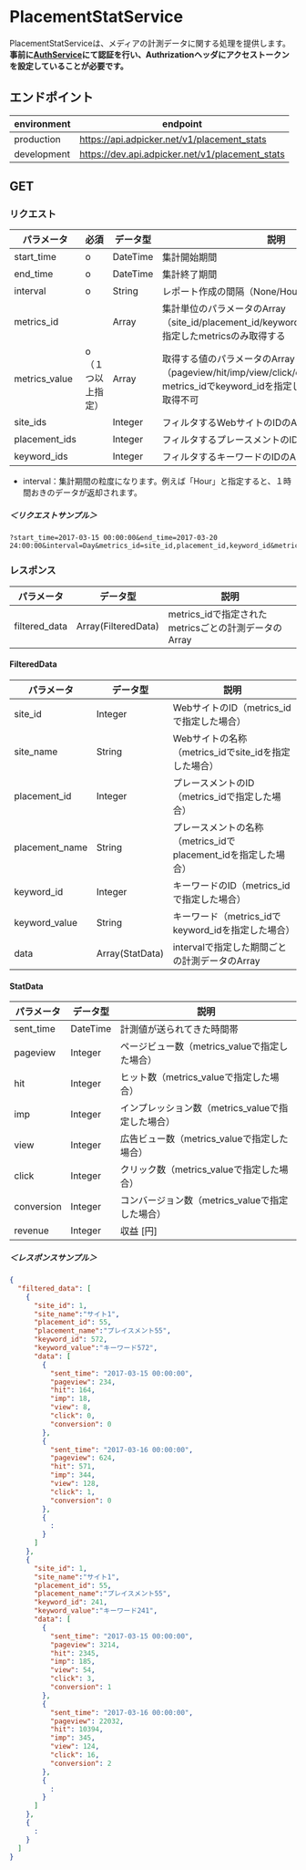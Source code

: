 # PlacementStatService
PlacementStatServiceは、メディアの計測データに関する処理を提供します。  
**事前に[AuthService](../AuthService.md)にて認証を行い、Authrizationヘッダにアクセストークンを設定していることが必要です。**

## エンドポイント
| environment | endpoint |
|---|---|
| production   | https://api.adpicker.net/v1/placement_stats|
| development  | https://dev.api.adpicker.net/v1/placement_stats|

## GET
### リクエスト
| パラメータ | 必須 | データ型 | 説明 | 
|---|---|---|---|
| start_time | o | DateTime | 集計開始期間 |
| end_time | o | DateTime | 集計終了期間 |
| interval | o | String | レポート作成の間隔（None/Hour/Day/Month) |
| metrics_id |  | Array | 集計単位のパラメータのArray（site_id/placement_id/keyword_id）<br/>指定したmetricsのみ取得する|
| metrics_value | o（１つ以上指定） | Array | 取得する値のパラメータのArray（pageview/hit/imp/view/click/conversion/revenue）<br/>metrics_idでkeyword_idを指定した場合、pageviewは取得不可|
| site_ids |  | Integer | フィルタするWebサイトのIDのArray |
| placement_ids |  | Integer | フィルタするプレースメントのIDのArray |
| keyword_ids |  | Integer | フィルタするキーワードのIDのArray |

- interval：集計期間の粒度になります。例えば「Hour」と指定すると、１時間おきのデータが返却されます。

##### ＜リクエストサンプル＞
```
?start_time=2017-03-15 00:00:00&end_time=2017-03-20 24:00:00&interval=Day&metrics_id=site_id,placement_id,keyword_id&metrics_value=pageview,load,imp,view,click,conversion&placement_ids=55
```

### レスポンス
| パラメータ | データ型 | 説明 | 
|---|---|---|
| filtered_data | Array(FilteredData) | metrics_idで指定されたmetricsごとの計測データのArray | 

#### FilteredData
| パラメータ | データ型 | 説明 | 
|---|---|---|
| site_id | Integer | WebサイトのID（metrics_idで指定した場合） |
| site_name | String | Webサイトの名称（metrics_idでsite_idを指定した場合） |
| placement_id | Integer | プレースメントのID（metrics_idで指定した場合） |
| placement_name | String | プレースメントの名称（metrics_idでplacement_idを指定した場合） |
| keyword_id | Integer | キーワードのID（metrics_idで指定した場合） |
| keyword_value | String | キーワード（metrics_idでkeyword_idを指定した場合） |
| data | Array(StatData) | intervalで指定した期間ごとの計測データのArray |

#### StatData
| パラメータ | データ型 | 説明 | 
|---|---|---|
| sent_time | DateTime | 計測値が送られてきた時間帯 |
| pageview | Integer | ページビュー数（metrics_valueで指定した場合） |
| hit | Integer | ヒット数（metrics_valueで指定した場合） |
| imp | Integer | インプレッション数（metrics_valueで指定した場合） |
| view | Integer | 広告ビュー数（metrics_valueで指定した場合） |
| click | Integer | クリック数（metrics_valueで指定した場合） |
| conversion | Integer | コンバージョン数（metrics_valueで指定した場合） |
| revenue | Integer | 収益 [円] |



##### ＜レスポンスサンプル＞
```json
{
  "filtered_data": [
    {
      "site_id": 1,
      "site_name":"サイト1",
      "placement_id": 55,
      "placement_name":"プレイスメント55",
      "keyword_id": 572,
      "keyword_value":"キーワード572",
      "data": [
        {
          "sent_time": "2017-03-15 00:00:00",
          "pageview": 234,
          "hit": 164,
          "imp": 18,
          "view": 8,
          "click": 0,
          "conversion": 0
        },
        {
          "sent_time": "2017-03-16 00:00:00",
          "pageview": 624,
          "hit": 571,
          "imp": 344,
          "view": 128,
          "click": 1,
          "conversion": 0
        },
        {
          :
        }
      ]
    },
    {
      "site_id": 1,
      "site_name":"サイト1",
      "placement_id": 55,
      "placement_name":"プレイスメント55",
      "keyword_id": 241,
      "keyword_value":"キーワード241",
      "data": [
        {
          "sent_time": "2017-03-15 00:00:00",
          "pageview": 3214,
          "hit": 2345,
          "imp": 185,
          "view": 54,
          "click": 3,
          "conversion": 1
        },
        {
          "sent_time": "2017-03-16 00:00:00",
          "pageview": 22032,
          "hit": 10394,
          "imp": 345,
          "view": 124,
          "click": 16,
          "conversion": 2
        },
        {
          :
        }
      ]
    },
    {
      :
    }
  ]
}
```

